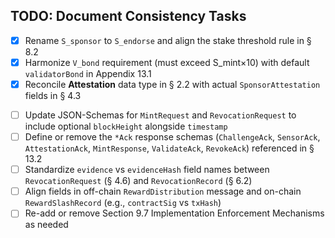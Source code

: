 ## TODO: Document Consistency Tasks

- [x] Rename `S_sponsor` to `S_endorse` and align the stake threshold rule in § 8.2
- [x] Harmonize `V_bond` requirement (must exceed S_mint×10) with default `validatorBond` in Appendix 13.1
- [x] Reconcile **Attestation** data type in § 2.2 with actual `SponsorAttestation` fields in § 4.3
* [ ] Update JSON-Schemas for `MintRequest` and `RevocationRequest` to include optional `blockHeight` alongside `timestamp`
* [ ] Define or remove the `*Ack` response schemas (`ChallengeAck`, `SensorAck`, `AttestationAck`, `MintResponse`, `ValidateAck`, `RevokeAck`) referenced in § 13.2
* [ ] Standardize `evidence` vs `evidenceHash` field names between `RevocationRequest` (§ 4.6) and `RevocationRecord` (§ 6.2)
* [ ] Align fields in off-chain `RewardDistribution` message and on-chain `RewardSlashRecord` (e.g., `contractSig` vs `txHash`)
* [ ] Re-add or remove Section 9.7 Implementation Enforcement Mechanisms as needed 